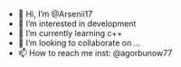 - 👋 Hi, I’m @Arsenii17
- 👀 I’m interested in development
- 🌱 I’m currently learning c++
- 💞️ I’m looking to collaborate on ...
- 📫 How to reach me  inst: @agorbunow77

<!---
Arsenii17/Arsenii17 is a ✨ special ✨ repository because its `README.md` (this file) appears on your GitHub profile.
You can click the Preview link to take a look at your changes.
--->
